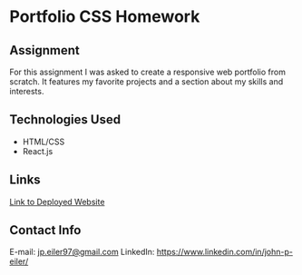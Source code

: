 # Portfolio CSS Homework

## Assignment
For this assignment I was asked to create a responsive web portfolio from scratch. It features my favorite projects and a section about my skills and interests.

## Technologies Used
- HTML/CSS
- React.js

## Links

[Link to Deployed Website](https://jpeiler97.github.io/portfolio-hw/)

## Contact Info
E-mail: jp.eiler97@gmail.com
LinkedIn: https://www.linkedin.com/in/john-p-eiler/
